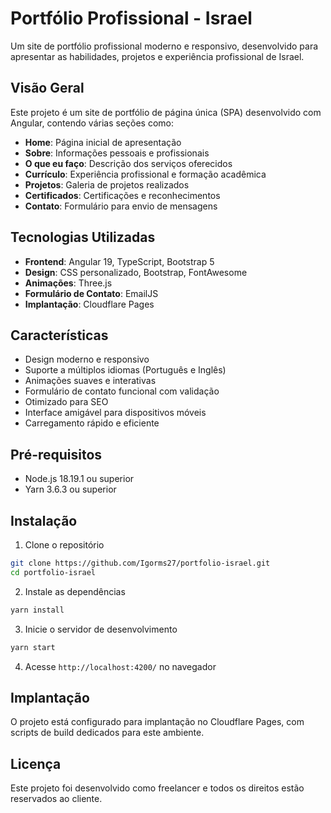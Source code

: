 # Portfólio Profissional - Israel

Um site de portfólio profissional moderno e responsivo, desenvolvido para apresentar as habilidades, projetos e experiência profissional de Israel.

## Visão Geral

Este projeto é um site de portfólio de página única (SPA) desenvolvido com Angular, contendo várias seções como:

- **Home**: Página inicial de apresentação
- **Sobre**: Informações pessoais e profissionais
- **O que eu faço**: Descrição dos serviços oferecidos
- **Currículo**: Experiência profissional e formação acadêmica
- **Projetos**: Galeria de projetos realizados
- **Certificados**: Certificações e reconhecimentos
- **Contato**: Formulário para envio de mensagens

## Tecnologias Utilizadas

- **Frontend**: Angular 19, TypeScript, Bootstrap 5
- **Design**: CSS personalizado, Bootstrap, FontAwesome
- **Animações**: Three.js
- **Formulário de Contato**: EmailJS
- **Implantação**: Cloudflare Pages

## Características

- Design moderno e responsivo
- Suporte a múltiplos idiomas (Português e Inglês)
- Animações suaves e interativas
- Formulário de contato funcional com validação
- Otimizado para SEO
- Interface amigável para dispositivos móveis
- Carregamento rápido e eficiente

## Pré-requisitos

- Node.js 18.19.1 ou superior
- Yarn 3.6.3 ou superior

## Instalação

1. Clone o repositório
```bash
git clone https://github.com/Igorms27/portfolio-israel.git
cd portfolio-israel
```

2. Instale as dependências
```bash
yarn install
```

3. Inicie o servidor de desenvolvimento
```bash
yarn start
```

4. Acesse `http://localhost:4200/` no navegador

## Implantação

O projeto está configurado para implantação no Cloudflare Pages, com scripts de build dedicados para este ambiente.

## Licença

Este projeto foi desenvolvido como freelancer e todos os direitos estão reservados ao cliente.
